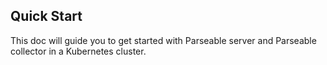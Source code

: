 ## Quick Start

This doc will guide you to get started with Parseable server and Parseable collector in a Kubernetes cluster. 

